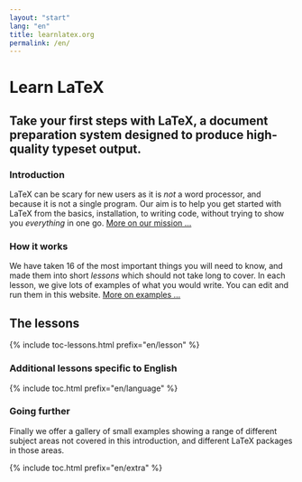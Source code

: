 ```yaml
---
layout: "start"
lang: "en"
title: learnlatex.org
permalink: /en/
---
```


# Learn LaTeX

<h2 class="heading__introduction">Take your first steps with LaTeX, a document preparation system designed to produce high-quality typeset output.</h2>

<div
  class="text-columns">
  <section>
    <h3 
      class="text-columns__heading"
      >Introduction</h3>
    <p>LaTeX can be scary for new users as it is <em>not</em> a word processor, 
    and because it is not a single program. Our aim is to help you get 
    started with LaTeX from the basics, installation, to writing code, without 
    trying to show you <em>everything</em> in one go. <a href="./mission">More on our mission &hellip;</a></p>
  </section>
  <section>
    <h3
      class="text-columns__heading"
      >How it works</h3>
      <p>We have taken 16 of the most important things you will need to know, and made them into short <em>lessons</em> which should not take long to cover. In each lesson, we give lots of examples of what you would write. You can edit and run them in this website. <a href="./help#examples">More on examples &hellip;</a></p>
  </section>
</div>


<h2 
  class="heading__toc" 
  id="toc"
  >The lessons</h2>

{% include toc-lessons.html  prefix="en/lesson" %}


### Additional lessons specific to English

{% include toc.html  prefix="en/language" %}

### Going further

Finally we offer a gallery of small examples showing a range of different subject areas not covered in this introduction, and different LaTeX packages in those areas.

{% include toc.html prefix="en/extra" %}
